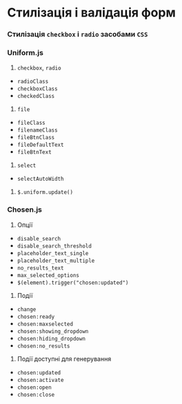 # Стилізація і валідація форм

### Стилізація `checkbox` і `radio` засобами `CSS`
### Uniform.js

1. `checkbox`, `radio`
  * `radioClass`
  * `checkboxClass`
  * `checkedClass`

1. `file`
  * `fileClass`
  * `filenameClass`
  * `fileBtnClass`
  * `fileDefaultText`
  * `fileBtnText`

1. `select`
  * `selectAutoWidth `

1. `$.uniform.update()`

### Chosen.js
1. Опції
  * `disable_search`
  * `disable_search_threshold`
  * `placeholder_text_single`
  * `placeholder_text_multiple`
  * `no_results_text`
  * `max_selected_options`
  * `$(element).trigger("chosen:updated")`

1. Події
  * `change`
  * `chosen:ready`
  * `chosen:maxselected`
  * `chosen:showing_dropdown`
  * `chosen:hiding_dropdown`
  * `chosen:no_results`

1. Події доступні для генерування
  * `chosen:updated`
  * `chosen:activate`
  * `chosen:open`
  * `chosen:close`

